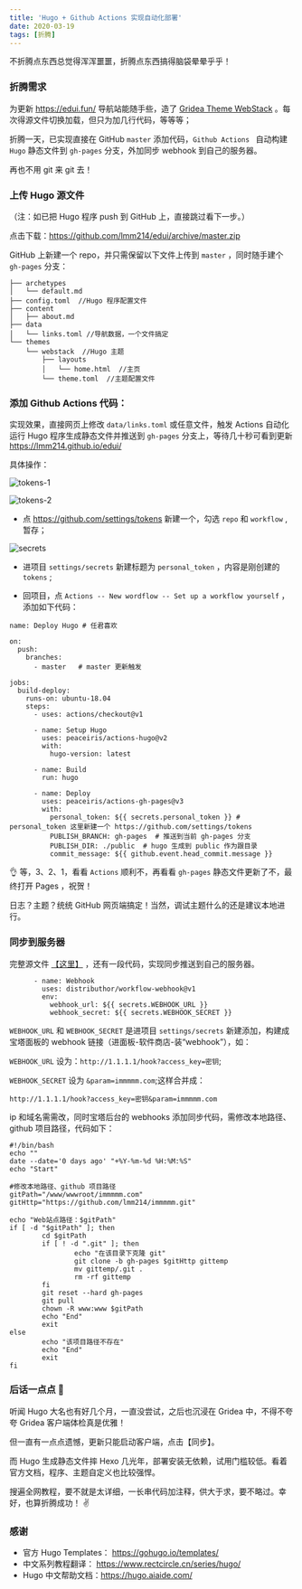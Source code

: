 ```yaml
---
title: 'Hugo + Github Actions 实现自动化部署'
date: 2020-03-19
tags: [折腾]
---
```

不折腾点东西总觉得浑浑噩噩，折腾点东西搞得脑袋晕晕乎乎！

### 折腾需求

为更新 <https://edui.fun/> 导航站能随手些，造了 [Gridea Theme WebStack](https://immmmm.com/gridea-theme-webstack/) 。每次得源文件切换加载，但只为加几行代码，等等等；

折腾一天，已实现直接在 GitHub  `master` 添加代码，`Github Actions ` 自动构建 `Hugo` 静态文件到 `gh-pages` 分支，外加同步 webhook 到自己的服务器。

再也不用 git 来 git 去！

<!--more-->

### 上传 Hugo 源文件

（注：如已把 Hugo 程序 push 到 GitHub 上，直接跳过看下一步。）

点击下载：<https://github.com/lmm214/edui/archive/master.zip>

GitHub 上新建一个 repo，并只需保留以下文件上传到 `master` ，同时随手建个 `gh-pages` 分支：

```
├── archetypes
│   └── default.md
├── config.toml  //Hugo 程序配置文件
├── content
│   ├── about.md
├── data
│   └── links.toml //导航数据，一个文件搞定
└── themes
    └── webstack  //Hugo 主题
        ├── layouts
        │   └── home.html  //主页
        └── theme.toml  //主题配置文件
```

### 添加 Github Actions 代码：

实现效果，直接网页上修改 `data/links.toml` 或任意文件，触发 Actions 自动化运行 Hugo 程序生成静态文件并推送到 `gh-pages` 分支上，等待几十秒可看到更新 <https://lmm214.github.io/edui/> 

具体操作：

![tokens-1](https://pic.edui.fun/images/2020/03/tokens-1.png) 

![tokens-2](https://pic.edui.fun/images/2020/03/tokens-2.png)

- 点 <https://github.com/settings/tokens> 新建一个，勾选 `repo` 和 `workflow` ,暂存；

![secrets](https://pic.edui.fun/images/2020/03/secrets.jpeg)

- 进项目 `settings/secrets` 新建标题为 `personal_token` ，内容是刚创建的 `tokens` ;

- 回项目，点 `Actions -- New wordflow -- Set up a workflow yourself` ，添加如下代码：

```
name: Deploy Hugo # 任君喜欢

on:
  push:
    branches:
      - master   # master 更新触发

jobs:
  build-deploy:
    runs-on: ubuntu-18.04
    steps:
      - uses: actions/checkout@v1

      - name: Setup Hugo
        uses: peaceiris/actions-hugo@v2
        with:
          hugo-version: latest

      - name: Build 
        run: hugo

      - name: Deploy
        uses: peaceiris/actions-gh-pages@v3
        with:
          personal_token: ${{ secrets.personal_token }} # personal_token 这里新建一个 https://github.com/settings/tokens
          PUBLISH_BRANCH: gh-pages  # 推送到当前 gh-pages 分支
          PUBLISH_DIR: ./public  # hugo 生成到 public 作为跟目录
          commit_message: ${{ github.event.head_commit.message }}
```

👌 等，3、2、1，看看 `Actions` 顺利不，再看看 `gh-pages` 静态文件更新了不，最终打开 Pages ，祝贺！

日志？主题？统统 GitHub 网页端搞定！当然，调试主题什么的还是建议本地进行。

### 同步到服务器

完整源文件 [【这里】](https://github.com/lmm214/edui/blob/master/.github/workflows/main.yml) ，还有一段代码，实现同步推送到自己的服务器。

```
      - name: Webhook
        uses: distributhor/workflow-webhook@v1
        env:
          webhook_url: ${{ secrets.WEBHOOK_URL }}
          webhook_secret: ${{ secrets.WEBHOOK_SECRET }}
```

`WEBHOOK_URL` 和 `WEBHOOK_SECRET` 是进项目 `settings/secrets` 新建添加，构建成宝塔面板的 webhook 链接（进面板-软件商店-装“webhook”），如：

`WEBHOOK_URL` 设为：`http://1.1.1.1/hook?access_key=密钥`;

`WEBHOOK_SECRET` 设为 `&param=immmmm.com`;这样合并成：

```
http://1.1.1.1/hook?access_key=密钥&param=immmmm.com
```

ip 和域名需需改，同时宝塔后台的 webhooks 添加同步代码，需修改本地路径、github 项目路径，代码如下：

```
#!/bin/bash
echo ""
date --date='0 days ago' "+%Y-%m-%d %H:%M:%S"
echo "Start"

#修改本地路径、github 项目路径
gitPath="/www/wwwroot/immmmm.com"
gitHttp="https://github.com/lmm214/immmmm.git"

echo "Web站点路径：$gitPath"
if [ -d "$gitPath" ]; then
        cd $gitPath
        if [ ! -d ".git" ]; then
                echo "在该目录下克隆 git"
                git clone -b gh-pages $gitHttp gittemp
                mv gittemp/.git .
                rm -rf gittemp
        fi
        git reset --hard gh-pages
        git pull
        chown -R www:www $gitPath
        echo "End"
        exit
else
        echo "该项目路径不存在"
        echo "End"
        exit
fi
```


### 后话一点点 🤏

听闻 Hugo 大名也有好几个月，一直没尝试，之后也沉浸在 Gridea 中，不得不夸夸 Gridea 客户端体检真是优雅！

但一直有一点点遗憾，更新只能启动客户端，点击【同步】。

而 Hugo 生成静态文件摔 Hexo 几光年，部署安装无依赖，试用门槛较低。看着官方文档，程序、主题自定义也比较强悍。

搜遍全网教程，要不就是太详细，一长串代码加注释，供大于求，要不略过。幸好，也算折腾成功！ ✌️

### 感谢

- 官方 Hugo Templates： <https://gohugo.io/templates/>
- 中文系列教程翻译： <https://www.rectcircle.cn/series/hugo/>
- Hugo 中文帮助文档：<https://hugo.aiaide.com/>
